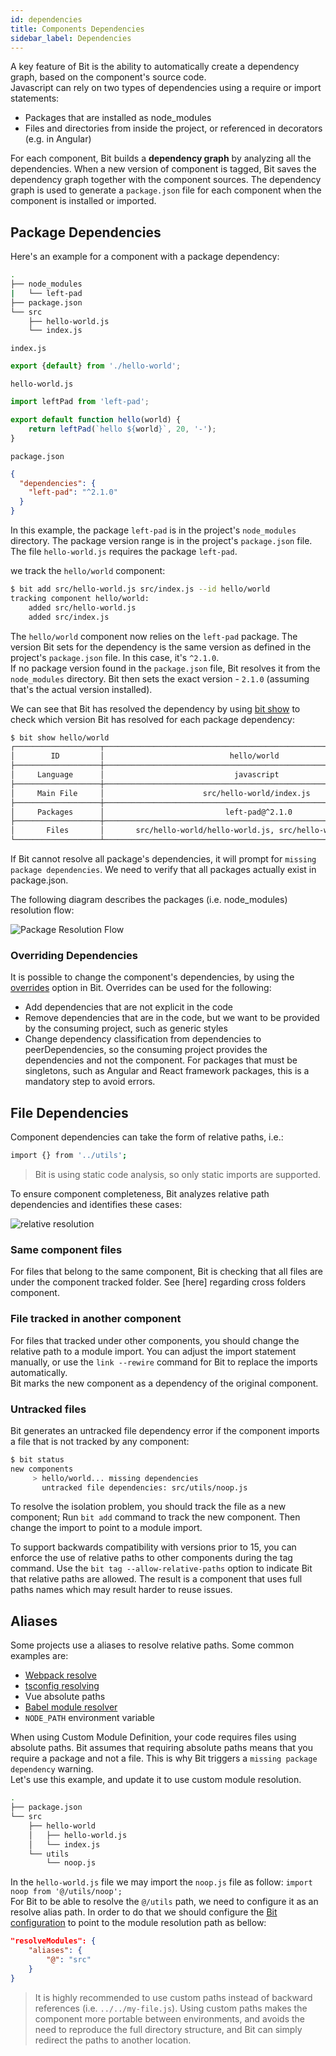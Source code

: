 ```yaml
---
id: dependencies
title: Components Dependencies
sidebar_label: Dependencies
---
```


A key feature of Bit is the ability to automatically create a dependency graph, based on the component's source code.  
Javascript can rely on two types of dependencies using a require or import statements:  

- Packages that are installed as node_modules
- Files and directories from inside the project, or referenced in decorators (e.g. in Angular)

For each component, Bit builds a **dependency graph** by analyzing all the dependencies. When a new version of component is tagged, Bit saves the dependency graph together with the component sources. The dependency graph is used to generate a `package.json` file for each component when the component is installed or imported.  

## Package Dependencies

Here's an example for a component with a package dependency:

```bash
.
├── node_modules
|   └── left-pad
├── package.json
└── src
    ├── hello-world.js
    └── index.js
```

`index.js`

```js
export {default} from './hello-world';
```

`hello-world.js`

```js
import leftPad from 'left-pad';

export default function hello(world) {
    return leftPad(`hello ${world}`, 20, '-');
}
```

`package.json`

```json
{
  "dependencies": {
    "left-pad": "^2.1.0"
  }
}
```

In this example, the package `left-pad` is in the project's `node_modules` directory. The package version range is in the project's `package.json` file. The file `hello-world.js` requires the package `left-pad`.  

we track the `hello/world` component:  

```bash
$ bit add src/hello-world.js src/index.js --id hello/world
tracking component hello/world:
    added src/hello-world.js
    added src/index.js
```

The `hello/world` component now relies on the `left-pad` package. The version Bit sets for the dependency is the same version as defined in the project's `package.json` file. In this case, it's `^2.1.0`.  
If no package version found in the `package.json` file, Bit resolves it from the `node_modules` directory. Bit then sets the exact version - `2.1.0` (assuming that's the actual version installed).

We can see that Bit has resolved the dependency by using [bit show](/docs/apis/cli-all#show) to check which version Bit has resolved for each package dependency:  

```bash
$ bit show hello/world
┌───────────────────┬─────────────────────────────────────────────────────────────────────┐
│        ID         │                            hello/world                              │
├───────────────────┼─────────────────────────────────────────────────────────────────────┤
│     Language      │                             javascript                              │
├───────────────────┼─────────────────────────────────────────────────────────────────────┤
│     Main File     │                      src/hello-world/index.js                       │
├───────────────────┼─────────────────────────────────────────────────────────────────────┤
│     Packages      │                           left-pad@^2.1.0                           │
├───────────────────┼─────────────────────────────────────────────────────────────────────┤
│       Files       │       src/hello-world/hello-world.js, src/hello-world/index.js      │
└───────────────────┴─────────────────────────────────────────────────────────────────────┘
```

If Bit cannot resolve all package's dependencies, it will prompt for `missing package dependencies`. We need to verify that all packages actually exist in package.json.  

The following diagram describes the packages (i.e. node_modules) resolution flow:  

![Package Resolution Flow](https://storage.googleapis.com/static.bit.dev/docs/images/package_resolution.png)

### Overriding Dependencies

It is possible to change the component's dependencies, by using the [overrides](/docs/overrides) option in Bit. Overrides can be used for the following:  

- Add dependencies that are not explicit in the code
- Remove dependencies that are in the code, but we want to be provided by the consuming project, such as generic styles
- Change dependency classification from dependencies to peerDependencies, so the consuming project provides the dependencies and not the component. For packages that must be singletons, such as Angular and React framework packages, this is a mandatory step to avoid errors.  
  
## File Dependencies

Component dependencies can take the form of relative paths, i.e.: 

```bash
import {} from '../utils';
```

> Bit is using static code analysis, so only static imports are supported. 

To ensure component completeness, Bit analyzes relative path dependencies and identifies these cases: 

![relative resolution](https://storage.googleapis.com/static.bit.dev/docs/images/relative_resolution.png)

### Same component files

For files that belong to the same component, Bit is checking that all files are under the component tracked folder. See [here] regarding cross folders component. 

### File tracked in another component

For files that tracked under other components, you should change the relative path to a module import. You can adjust the import statement manually, or use the `link --rewire` command for Bit to replace the imports automatically.  
Bit marks the new component as a dependency of the original component.

### Untracked files

Bit generates an untracked file dependency error if the component imports a file that is not tracked by any component:  

```bash
$ bit status
new components
     > hello/world... missing dependencies
       untracked file dependencies: src/utils/noop.js
```

To resolve the isolation problem, you should track the file as a new component; Run `bit add` command to track the new component.  Then change the import to point to a module import.  

To support backwards compatibility with versions prior to 15, you can enforce the use of relative paths to other components during the tag command. Use the `bit tag --allow-relative-paths` option to indicate Bit that relative paths are allowed. The result is a component that uses full paths names which may result harder to reuse issues.  

## Aliases

Some projects use a aliases to resolve relative paths. Some common examples are:  

- [Webpack resolve](https://webpack.js.org/configuration/resolve/)
- [tsconfig resolving](https://www.typescriptlang.org/docs/handbook/module-resolution.html)
- Vue absolute paths
- [Babel module resolver](https://github.com/tleunen/babel-plugin-module-resolver)
- `NODE_PATH` environment variable

When using Custom Module Definition, your code requires files using absolute paths. Bit assumes that requiring absolute paths means that you require a package and not a file. This is why Bit triggers a `missing package dependency` warning.  
Let's use this example, and update it to use custom module resolution.

```bash
.
├── package.json
└── src
    ├── hello-world
    │   ├── hello-world.js
    │   └── index.js
    └── utils
        └── noop.js
```

In the `hello-world.js` file we may import the `noop.js` file as follow: `import noop from '@/utils/noop';`  
For Bit to be able to resolve the `@/utils` path, we need to configure it as an resolve alias path. In order to do that we should configure the [Bit configuration](/docs/conf-bit-json#resolvemodules) to point to the module resolution path as bellow:

```json
"resolveModules": {
    "aliases": {
        "@": "src"
    }
}
```

> It is highly recommended to use custom paths instead of backward references (i.e. `../../my-file.js`). Using custom paths makes the component more portable between environments, and avoids the need to reproduce the full directory structure, and Bit can simply redirect the paths to another location.
